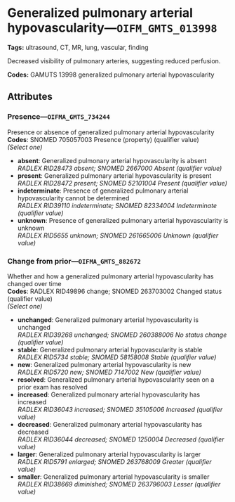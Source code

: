 # Generalized pulmonary arterial hypovascularity—`OIFM_GMTS_013998`

**Tags:** ultrasound, CT, MR, lung, vascular, finding

Decreased visibility of pulmonary arteries, suggesting reduced perfusion.

**Codes:** GAMUTS 13998 generalized pulmonary arterial hypovascularity

## Attributes

### Presence—`OIFMA_GMTS_734244`

Presence or absence of generalized pulmonary arterial hypovascularity  
**Codes**: SNOMED 705057003 Presence (property) (qualifier value)  
*(Select one)*

- **absent**: Generalized pulmonary arterial hypovascularity is absent  
_RADLEX RID28473 absent; SNOMED 2667000 Absent (qualifier value)_
- **present**: Generalized pulmonary arterial hypovascularity is present  
_RADLEX RID28472 present; SNOMED 52101004 Present (qualifier value)_
- **indeterminate**: Presence of generalized pulmonary arterial hypovascularity cannot be determined  
_RADLEX RID39110 indeterminate; SNOMED 82334004 Indeterminate (qualifier value)_
- **unknown**: Presence of generalized pulmonary arterial hypovascularity is unknown  
_RADLEX RID5655 unknown; SNOMED 261665006 Unknown (qualifier value)_

### Change from prior—`OIFMA_GMTS_882672`

Whether and how a generalized pulmonary arterial hypovascularity has changed over time  
**Codes**: RADLEX RID49896 change; SNOMED 263703002 Changed status (qualifier value)  
*(Select one)*

- **unchanged**: Generalized pulmonary arterial hypovascularity is unchanged  
_RADLEX RID39268 unchanged; SNOMED 260388006 No status change (qualifier value)_
- **stable**: Generalized pulmonary arterial hypovascularity is stable  
_RADLEX RID5734 stable; SNOMED 58158008 Stable (qualifier value)_
- **new**: Generalized pulmonary arterial hypovascularity is new  
_RADLEX RID5720 new; SNOMED 7147002 New (qualifier value)_
- **resolved**: Generalized pulmonary arterial hypovascularity seen on a prior exam has resolved  
- **increased**: Generalized pulmonary arterial hypovascularity has increased  
_RADLEX RID36043 increased; SNOMED 35105006 Increased (qualifier value)_
- **decreased**: Generalized pulmonary arterial hypovascularity has decreased  
_RADLEX RID36044 decreased; SNOMED 1250004 Decreased (qualifier value)_
- **larger**: Generalized pulmonary arterial hypovascularity is larger  
_RADLEX RID5791 enlarged; SNOMED 263768009 Greater (qualifier value)_
- **smaller**: Generalized pulmonary arterial hypovascularity is smaller  
_RADLEX RID38669 diminished; SNOMED 263796003 Lesser (qualifier value)_